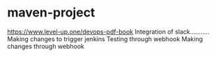 # maven-project


https://www.level-up.one/devops-pdf-book
Integration of slack...........
Making changes to trigger jenkins
Testing through webhook
Making changes through webhook
